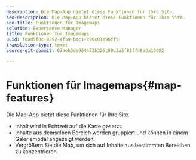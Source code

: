 ```yaml
---
description: Die Map-App bietet diese Funktionen für Ihre Site.
seo-description: Die Map-App bietet diese Funktionen für Ihre Site.
seo-title: Funktionen für Imagemaps
solution: Experience Manager
title: Funktionen für Imagemaps
uuid: fdad5f0c-8292-4f59-bac1-c96c01e96ff5
translation-type: tm+mt
source-git-commit: 67aeb3de964473b326c88c3a3f81ff48a6a12652

---
```



# Funktionen für Imagemaps{#map-features}

Die Map-App bietet diese Funktionen für Ihre Site.



* Inhalt wird in Echtzeit auf die Karte gesetzt.
* Inhalte aus demselben Bereich werden gruppiert und können in einem Galeriemodal angezeigt werden.
* Vergrößern Sie die Map, um sich auf Inhalte aus bestimmten Bereichen zu konzentrieren.

